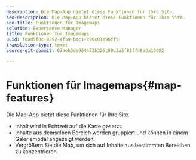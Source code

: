 ```yaml
---
description: Die Map-App bietet diese Funktionen für Ihre Site.
seo-description: Die Map-App bietet diese Funktionen für Ihre Site.
seo-title: Funktionen für Imagemaps
solution: Experience Manager
title: Funktionen für Imagemaps
uuid: fdad5f0c-8292-4f59-bac1-c96c01e96ff5
translation-type: tm+mt
source-git-commit: 67aeb3de964473b326c88c3a3f81ff48a6a12652

---
```



# Funktionen für Imagemaps{#map-features}

Die Map-App bietet diese Funktionen für Ihre Site.



* Inhalt wird in Echtzeit auf die Karte gesetzt.
* Inhalte aus demselben Bereich werden gruppiert und können in einem Galeriemodal angezeigt werden.
* Vergrößern Sie die Map, um sich auf Inhalte aus bestimmten Bereichen zu konzentrieren.

